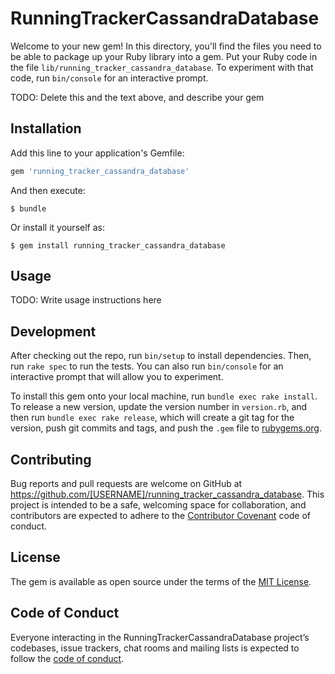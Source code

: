# RunningTrackerCassandraDatabase

Welcome to your new gem! In this directory, you'll find the files you need to be able to package up your Ruby library into a gem. Put your Ruby code in the file `lib/running_tracker_cassandra_database`. To experiment with that code, run `bin/console` for an interactive prompt.

TODO: Delete this and the text above, and describe your gem

## Installation

Add this line to your application's Gemfile:

```ruby
gem 'running_tracker_cassandra_database'
```

And then execute:

    $ bundle

Or install it yourself as:

    $ gem install running_tracker_cassandra_database

## Usage

TODO: Write usage instructions here

## Development

After checking out the repo, run `bin/setup` to install dependencies. Then, run `rake spec` to run the tests. You can also run `bin/console` for an interactive prompt that will allow you to experiment.

To install this gem onto your local machine, run `bundle exec rake install`. To release a new version, update the version number in `version.rb`, and then run `bundle exec rake release`, which will create a git tag for the version, push git commits and tags, and push the `.gem` file to [rubygems.org](https://rubygems.org).

## Contributing

Bug reports and pull requests are welcome on GitHub at https://github.com/[USERNAME]/running_tracker_cassandra_database. This project is intended to be a safe, welcoming space for collaboration, and contributors are expected to adhere to the [Contributor Covenant](http://contributor-covenant.org) code of conduct.

## License

The gem is available as open source under the terms of the [MIT License](http://opensource.org/licenses/MIT).

## Code of Conduct

Everyone interacting in the RunningTrackerCassandraDatabase project’s codebases, issue trackers, chat rooms and mailing lists is expected to follow the [code of conduct](https://github.com/[USERNAME]/running_tracker_cassandra_database/blob/master/CODE_OF_CONDUCT.md).
